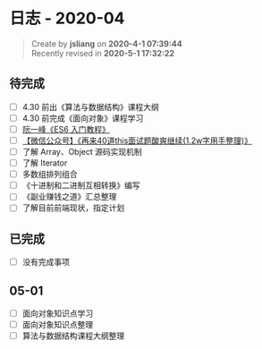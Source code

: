 日志 - 2020-04
===

> Create by **jsliang** on **2020-4-1 07:39:44**  
> Recently revised in **2020-5-1 17:32:22**

## 待完成

* [ ] 4.30 前出《算法与数据结构》课程大纲
* [ ] 4.30 前完成《面向对象》课程学习
* [ ] [阮一峰《ES6 入门教程》](https://es6.ruanyifeng.com/)
* [ ] [【微信公众号】《再来40道this面试题酸爽继续(1.2w字用手整理)》](https://mp.weixin.qq.com/s/k8PngT7afosSxUJSECRtJA)
* [ ] 了解 Array、Object 源码实现机制
* [ ] 了解 Iterator
* [ ] 多数组排列组合
* [ ] 《十进制和二进制互相转换》编写
* [ ] 《副业赚钱之道》汇总整理
* [ ] 了解目前前端现状，指定计划

## 已完成

* [ ] 没有完成事项

## 05-01

* [ ] 面向对象知识点学习
* [ ] 面向对象知识点整理
* [ ] 算法与数据结构课程大纲整理